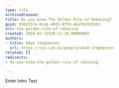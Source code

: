 ```yaml
---
type: rule
archivedreason: 
title: Do you know The Golden Rule of Rebasing?
guid: 9302157e-0ca6-48d3-9f59-46af0c035b9c
uri: the-golden-rule-of-rebasing
created: 2016-02-15T20:11:38.0000000Z
authors:
- title: Adam Stephensen
  url: https://ssw.com.au/people/adam-stephensen
related: []
redirects:
- do-you-know-the-golden-rule-of-rebasing

---
```



Enter Intro Text
<br><excerpt class='endintro'></excerpt><br>



